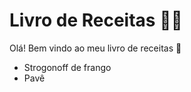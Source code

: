 # Livro de Receitas​ :man_cook:

Olá! Bem vindo ao meu livro de receitas :wave:

- Strogonoff de frango
- Pavê